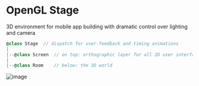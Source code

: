 # OpenGL Stage

3D environment for mobile app building with dramatic control over lighting and camera

``` objective-c
@class Stage  // dispatch for user-feedback and timing animations
|
|--@class Screen  // on top: orthographic layer for all 2D user interface
|
|--@class Room    // below: the 3D world
```

![image](https://raw.github.com/robbykraft/StagingArea/master/globe-theatre.jpg)